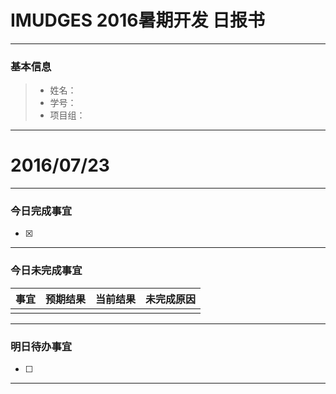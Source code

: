 # IMUDGES 2016暑期开发 日报书

-------


### 基本信息
> * 姓名：
> * 学号：
> * 项目组：

-------


# 2016/07/23

-------

### 今日完成事宜
- [x]  

-----
### 今日未完成事宜


| 事宜     |预期结果| 当前结果  | 未完成原因   | 
| --------   | -----:  | -----:  | :----:  |
|      |     |    |    | 


------
### 明日待办事宜
- [ ] 

-------